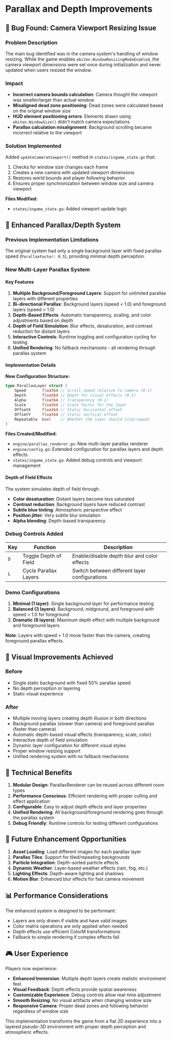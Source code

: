 # Parallax and Depth Improvements

## 🐛 Bug Found: Camera Viewport Resizing Issue

### Problem Description
The main bug identified was in the camera system's handling of window resizing. While the game enables `ebiten.WindowResizingModeEnabled`, the camera viewport dimensions were set once during initialization and never updated when users resized the window.

### Impact
- **Incorrect camera bounds calculation**: Camera thought the viewport was smaller/larger than actual window
- **Misaligned dead zone positioning**: Dead zones were calculated based on the original window size
- **HUD element positioning errors**: Elements drawn using `ebiten.WindowSize()` didn't match camera expectations
- **Parallax calculation misalignment**: Background scrolling became incorrect relative to the viewport

### Solution Implemented
Added `updateCameraViewport()` method in `states/ingame_state.go` that:
1. Checks for window size changes each frame
2. Creates a new camera with updated viewport dimensions
3. Restores world bounds and player following behavior
4. Ensures proper synchronization between window size and camera viewport

**Files Modified:**
- `states/ingame_state.go`: Added viewport update logic

## 🎨 Enhanced Parallax/Depth System

### Previous Implementation Limitations
The original system had only a single background layer with fixed parallax speed (`ParallaxFactor: 0.5`), providing minimal depth perception.

### New Multi-Layer Parallax System

#### Key Features
1. **Multiple Background/Foreground Layers**: Support for unlimited parallax layers with different properties
2. **Bi-directional Parallax**: Background layers (speed < 1.0) and foreground layers (speed > 1.0)
3. **Depth-Based Effects**: Automatic transparency, scaling, and color adjustments based on depth
4. **Depth of Field Simulation**: Blur effects, desaturation, and contrast reduction for distant layers
5. **Interactive Controls**: Runtime toggling and configuration cycling for testing
6. **Unified Rendering**: No fallback mechanisms - all rendering through parallax system

#### Implementation Details

**New Configuration Structure:**
```go
type ParallaxLayer struct {
    Speed       float64 // Scroll speed relative to camera (0-1)
    Depth       float64 // Depth for visual effects (0-1)
    Alpha       float64 // Transparency (0-1)
    Scale       float64 // Scale factor for the layer
    OffsetX     float64 // Static horizontal offset
    OffsetY     float64 // Static vertical offset
    Repeatable  bool    // Whether the layer should tile/repeat
}
```

**Files Created/Modified:**
- `engine/parallax_renderer.go`: New multi-layer parallax renderer
- `engine/config.go`: Extended configuration for parallax layers and depth effects
- `states/ingame_state.go`: Added debug controls and viewport management

#### Depth of Field Effects
The system simulates depth of field through:
- **Color desaturation**: Distant layers become less saturated
- **Contrast reduction**: Background layers have reduced contrast
- **Subtle blue tinting**: Atmospheric perspective effect
- **Position jitter**: Very subtle blur simulation
- **Alpha blending**: Depth-based transparency

### Debug Controls Added

| Key | Function | Description |
|-----|----------|-------------|
| `D` | Toggle Depth of Field | Enable/disable depth blur and color effects |
| `L` | Cycle Parallax Layers | Switch between different layer configurations |

### Demo Configurations

1. **Minimal (1 layer)**: Single background layer for performance testing
2. **Balanced (3 layers)**: Background, midground, and foreground with speed > 1.0 for foreground
3. **Dramatic (6 layers)**: Maximum depth effect with multiple background and foreground layers

**Note**: Layers with speed > 1.0 move faster than the camera, creating foreground parallax effects.

## 🎯 Visual Improvements Achieved

### Before
- Single static background with fixed 50% parallax speed
- No depth perception or layering
- Static visual experience

### After
- Multiple moving layers creating depth illusion in both directions
- Background parallax (slower than camera) and foreground parallax (faster than camera)
- Automatic depth-based visual effects (transparency, scale, color)
- Interactive depth of field simulation
- Dynamic layer configuration for different visual styles
- Proper window resizing support
- Unified rendering system with no fallback mechanisms

## 🔧 Technical Benefits

1. **Modular Design**: ParallaxRenderer can be reused across different room types
2. **Performance Conscious**: Efficient rendering with proper culling and effect application
3. **Configurable**: Easy to adjust depth effects and layer properties
4. **Unified Rendering**: All background/foreground rendering goes through the parallax system
5. **Debug Friendly**: Runtime controls for testing different configurations

## 🚀 Future Enhancement Opportunities

1. **Asset Loading**: Load different images for each parallax layer
2. **Parallax Tiles**: Support for tiled/repeating backgrounds
3. **Particle Integration**: Depth-sorted particle effects
4. **Dynamic Weather**: Layer-based weather effects (rain, fog, etc.)
5. **Lighting Effects**: Depth-aware lighting and shadows
6. **Motion Blur**: Enhanced blur effects for fast camera movement

## 📊 Performance Considerations

The enhanced system is designed to be performant:
- Layers are only drawn if visible and have valid images
- Color matrix operations are only applied when needed
- Depth effects use efficient ColorM transformations
- Fallback to simple rendering if complex effects fail

## 🎮 User Experience

Players now experience:
- **Enhanced Immersion**: Multiple depth layers create realistic environment feel
- **Visual Feedback**: Depth effects provide spatial awareness
- **Customizable Experience**: Debug controls allow real-time adjustment
- **Smooth Resizing**: No visual artifacts when changing window size
- **Responsive Camera**: Proper dead zones and following behavior regardless of window size

This implementation transforms the game from a flat 2D experience into a layered pseudo-3D environment with proper depth perception and atmospheric effects.